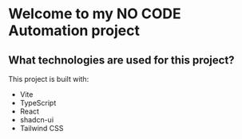# Welcome to my NO CODE Automation project

## What technologies are used for this project?

This project is built with:

- Vite
- TypeScript
- React
- shadcn-ui
- Tailwind CSS

